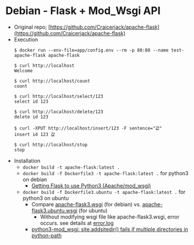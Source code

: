 # Debian - Flask + Mod_Wsgi API

* Original repo; [https://github.com/Craicerjack/apache-flask](https://github.com/Craicerjack/apache-flask)
* Execution
  ```
  $ docker run --env-file=app/config.env --rm -p 80:80 --name test-apache-flask apache-flask

  $ curl http://localhost
  Welcome

  $ curl http://localhost/count
  count

  $ curl http://localhost/select/123
  select id 123

  $ curl http://localhost/delete/123
  delete id 123

  $ curl -XPUT http://localhost/insert/123 -F sentence="값"
  insert id 123 값

  $ curl http://localhost/stop
  stop
  ```
* Installation
  * `docker build -t apache-flask:latest .`
  * `docker build -f Dockerfile3 -t apache-flask:latest .` for python3 on debian
    * [Getting Flask to use Python3 (Apache/mod_wsgi)](https://stackoverflow.com/questions/30642894/getting-flask-to-use-python3-apache-mod-wsgi)
  * `docker build -f Dockerfile3.ubuntu -t apache-flask:latest .` for python3 on ubuntu
    * Compare [apache-flask3.wsgi](apache-flask3.wsgi) (for debian) vs. [apache-flask3.ubuntu.wsgi](apache-flask3.ubuntu.wsgi) (for ubuntu)
      * Without modifying wsgi file like apache-flask3.wsgi, error occurs. see details at [error.log](error.log)
    * [python3-mod_wsgi: site.addsitedir() fails if multiple directories in python-path](https://bugzilla.redhat.com/show_bug.cgi?id=1345725)
